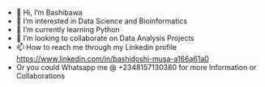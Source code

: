 - 👋 Hi, I’m Bashibawa
- 👀 I’m interested in Data Science and Bioinformatics
- 🌱 I’m currently learning Python
- 💞️ I’m looking to collaborate on Data Analysis Projects
- 📫 How to reach me through my Linkedin profile https://www.linkedin.com/in/bashidoshi-musa-a166a61a0
- Or you could Whatsapp me @ +2348157130380 for more Information or Collaborations
